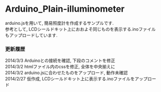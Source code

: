 Arduino_Plain-illuminometer
========================

arduino.jsを用いて, 簡易照度計を作成するサンプルです. <br>
参考として, LCDシールドキット上におおよそ同じものを表示する.inoファイルもアップロードしています. <br>

### 更新履歴
2014/3/3 Arduinoとの接続を確認, 下段のコメントを修正<br>
2014/3/2 htmlファイル内のcssを修正, 全体を中央揃えに<br>
2014/3/2 arduino.jsに合わせたものをアップロード, 動作未確認 <br>
2014/2/27 仮作成, LCDシールドキット上に表示する.inoファイルをアップロード
